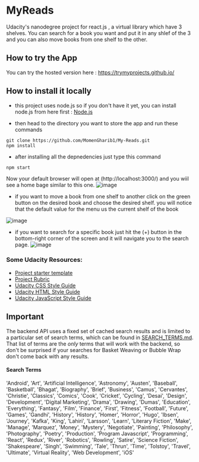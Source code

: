 # MyReads

Udacity's nanodegree project for react.js , a virtual library which have 3 shelves. You can search for a book you want and put it in any shlef of the 3 and you can also move books from one shelf to the other.

## How to try the App

You can try the hosted version here : https://trymyprojects.github.io/

## How to install it locally
- this project uses node.js so if you don't have it yet, you can install node.js from here first : [Node.js](https://nodejs.org/en/)

- then head to the directory you want to store the app and run these commands
```
git clone https://github.com/MomenGharib1/My-Reads.git
npm install
```
- after installing all the depnedencies just type this command
```
npm start
```
Now your default browser will open at (http://localhost:3000/) and you wiil see a home bage similar to this one.
![image](https://user-images.githubusercontent.com/94765709/184538297-81b6769b-2de6-4ead-b950-a7dc635e807e.png)

- if you want to move a book from one shelf to another click on the green button on the desired book and choose the desired shelf.
you will notice that the default value for the menu us the current shelf of the book

![image](https://user-images.githubusercontent.com/94765709/184538396-2ee56a6d-cb0b-4694-8b0d-50356689e0e1.png)

- if you want to search for a specific book just hit the (+) button in the bottom-right corner of the screen and it will navigate you to the search page.
![image](https://user-images.githubusercontent.com/94765709/184538480-5e5e63db-d117-45f7-95ee-fe01d7a61497.png)

### Some Udacity Resources:

- [Project starter template](https://github.com/udacity/reactnd-project-myreads-starter)
- [Project Rubric](https://review.udacity.com/#!/rubrics/918/view)
- [Udacity CSS Style Guide](http://udacity.github.io/frontend-nanodegree-styleguide/css.html)
- [Udacity HTML Style Guide](http://udacity.github.io/frontend-nanodegree-styleguide/index.html)
- [Udacity JavaScript Style Guide](http://udacity.github.io/frontend-nanodegree-styleguide/javascript.html)


## Important

The backend API uses a fixed set of cached search results and is limited to a particular set of search terms, which can be found in [SEARCH_TERMS.md](SEARCH_TERMS.md). That list of terms are the _only_ terms that will work with the backend, so don't be surprised if your searches for Basket Weaving or Bubble Wrap don't come back with any results.

#### Search Terms

'Android', 'Art', 'Artificial Intelligence', 'Astronomy', 'Austen', 'Baseball', 'Basketball', 'Bhagat', 'Biography', 'Brief', 'Business', 'Camus', 'Cervantes', 'Christie', 'Classics', 'Comics', 'Cook', 'Cricket', 'Cycling', 'Desai', 'Design', 'Development', 'Digital Marketing', 'Drama', 'Drawing', 'Dumas', 'Education', 'Everything', 'Fantasy', 'Film', 'Finance', 'First', 'Fitness', 'Football', 'Future', 'Games', 'Gandhi', 'History', 'History', 'Homer', 'Horror', 'Hugo', 'Ibsen', 'Journey', 'Kafka', 'King', 'Lahiri', 'Larsson', 'Learn', 'Literary Fiction', 'Make', 'Manage', 'Marquez', 'Money', 'Mystery', 'Negotiate', 'Painting', 'Philosophy', 'Photography', 'Poetry', 'Production', 'Program Javascript', 'Programming', 'React', 'Redux', 'River', 'Robotics', 'Rowling', 'Satire', 'Science Fiction', 'Shakespeare', 'Singh', 'Swimming', 'Tale', 'Thrun', 'Time', 'Tolstoy', 'Travel', 'Ultimate', 'Virtual Reality', 'Web Development', 'iOS'
